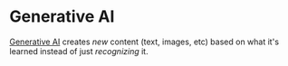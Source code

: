 # Generative AI
[Generative AI](https://www.geeksforgeeks.org/artificial-intelligence/what-is-generative-ai/) creates *new* content (text, images, etc) based on what it's learned instead of just *recognizing* it.
